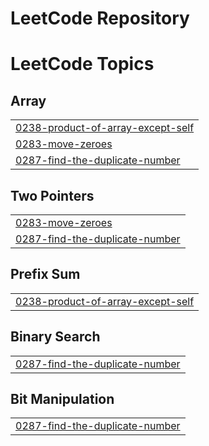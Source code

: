 # LeetCode Repository

<!---LeetCode Topics Start-->
# LeetCode Topics
## Array
|  |
| ------- |
| [0238-product-of-array-except-self](https://github.com/mdabdalrahman42/leetcode/tree/master/0238-product-of-array-except-self) |
| [0283-move-zeroes](https://github.com/mdabdalrahman42/leetcode/tree/master/0283-move-zeroes) |
| [0287-find-the-duplicate-number](https://github.com/mdabdalrahman42/leetcode/tree/master/0287-find-the-duplicate-number) |
## Two Pointers
|  |
| ------- |
| [0283-move-zeroes](https://github.com/mdabdalrahman42/leetcode/tree/master/0283-move-zeroes) |
| [0287-find-the-duplicate-number](https://github.com/mdabdalrahman42/leetcode/tree/master/0287-find-the-duplicate-number) |
## Prefix Sum
|  |
| ------- |
| [0238-product-of-array-except-self](https://github.com/mdabdalrahman42/leetcode/tree/master/0238-product-of-array-except-self) |
## Binary Search
|  |
| ------- |
| [0287-find-the-duplicate-number](https://github.com/mdabdalrahman42/leetcode/tree/master/0287-find-the-duplicate-number) |
## Bit Manipulation
|  |
| ------- |
| [0287-find-the-duplicate-number](https://github.com/mdabdalrahman42/leetcode/tree/master/0287-find-the-duplicate-number) |
<!---LeetCode Topics End-->